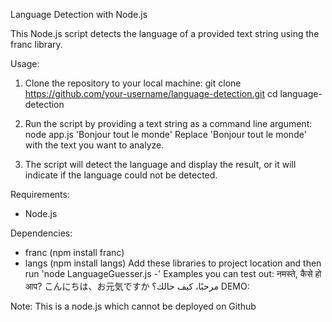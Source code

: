 Language Detection with Node.js

This Node.js script detects the language of a provided text string using the franc library.

Usage:

1. Clone the repository to your local machine:
   git clone https://github.com/your-username/language-detection.git
   cd language-detection

2. Run the script by providing a text string as a command line argument:
   node app.js 'Bonjour tout le monde'
   Replace 'Bonjour tout le monde' with the text you want to analyze.

3. The script will detect the language and display the result, or it will indicate if the language could not be detected.

Requirements:

- Node.js

Dependencies:

- franc (npm install franc)
- langs (npm install langs)
Add these libraries to project location and then run 'node LanguageGuesser.js -'<enter a language here>
Examples you can test out:
नमस्ते, कैसे हो आप?
こんにちは、お元気ですか
                                                                                                                                                                                                                                                                    مرحبًا، كيف حالك؟
DEMO:





Note: This is a node.js which cannot be deployed on Github
